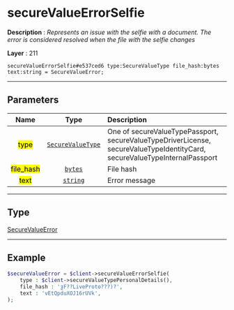 # secureValueErrorSelfie

**Description** : *Represents an issue with the selfie with a document\. The error is considered resolved when the file with the selfie changes*

**Layer** : 211

```tl
secureValueErrorSelfie#e537ced6 type:SecureValueType file_hash:bytes text:string = SecureValueError;
```

---

## Parameters

| Name | Type | Description |
| :---: | :---: | :--- |
| <mark>type</mark> | [`SecureValueType`](type/SecureValueType) | One of secureValueTypePassport, secureValueTypeDriverLicense, secureValueTypeIdentityCard, secureValueTypeInternalPassport |
| <mark>file_hash</mark> | [`bytes`](type/bytes) | File hash |
| <mark>text</mark> | [`string`](type/string) | Error message |

---

## Type

[SecureValueError](type/SecureValueError)

---

## Example

```php
$secureValueError = $client->secureValueErrorSelfie(
	type : $client->secureValueTypePersonalDetails(),
	file_hash : 'ƺF??LiveProto???)?',
	text : 'vEtQpduXOJ16rUVk',
);
```